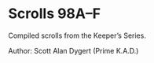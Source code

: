 # Scrolls 98A–F

Compiled scrolls from the Keeper’s Series.

Author: Scott Alan Dygert (Prime K.A.D.)